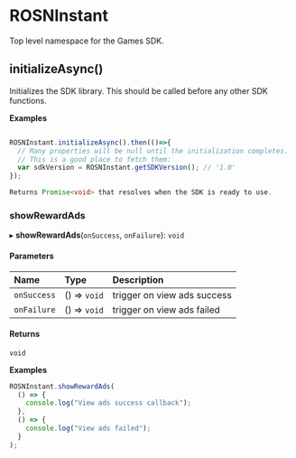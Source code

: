 # ROSNInstant
Top level namespace for the Games SDK.

## initializeAsync()

Initializes the SDK library. This should be called before any other SDK functions.

**Examples**

```ts

ROSNInstant.initializeAsync().then(()=>{
  // Many properties will be null until the initialization completes.
  // This is a good place to fetch them:
  var sdkVersion = ROSNInstant.getSDKVersion(); // '1.0'
});

Returns Promise<void> that resolves when the SDK is ready to use.

```

### showRewardAds

▸ **showRewardAds**(`onSuccess`, `onFailure`): `void`

#### Parameters

| Name | Type | Description |
| :------ | :------ | :------ |
| `onSuccess` | () => `void` | trigger on view ads success |
| `onFailure` | () => `void` | trigger on view ads failed |

#### Returns

`void`

**Examples**

```ts
ROSNInstant.showRewardAds(
  () => {
    console.log("View ads success callback");
  },
  () => {
    console.log("View ads failed");
  }
);
```